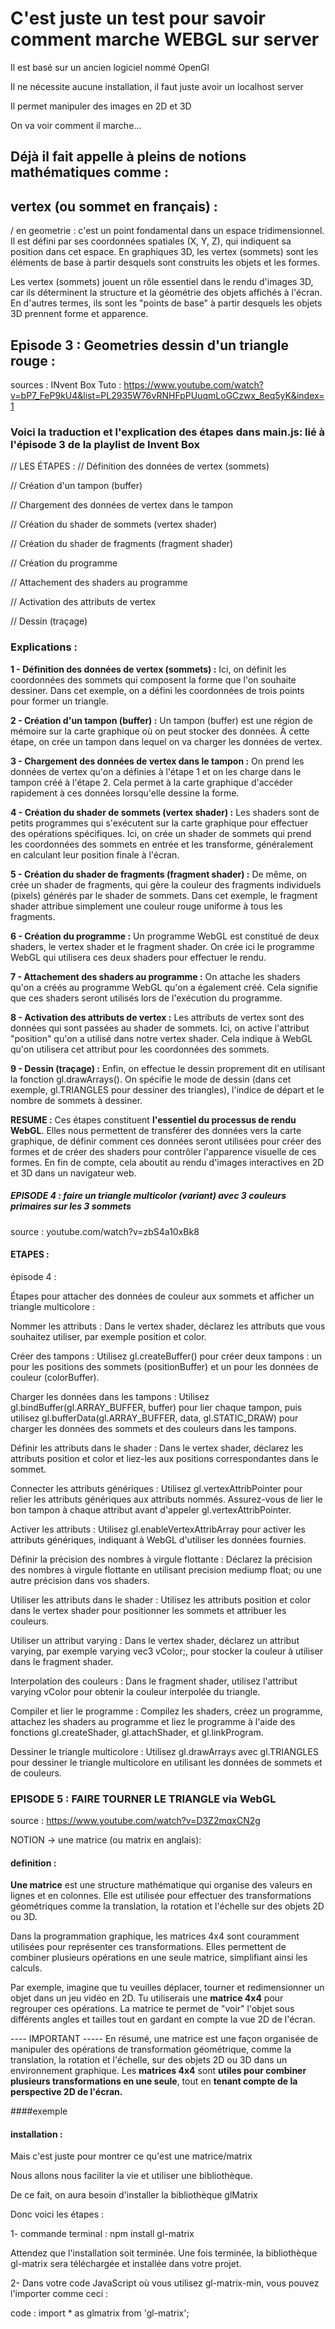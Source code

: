 # C'est juste un test pour savoir comment marche WEBGL sur server 


Il est basé sur un ancien logiciel nommé OpenGl 


Il ne nécessite aucune installation, il faut juste avoir un localhost server 


Il permet manipuler des images en 2D et 3D 

On va voir comment il marche...


 ## Déjà il fait appelle à pleins de notions mathématiques comme : 

## vertex (ou sommet en français) :

/ en geometrie : c'est un point fondamental dans un espace tridimensionnel. Il est défini par ses coordonnées spatiales (X, Y, Z), qui indiquent sa position dans cet espace. En graphiques 3D, les vertex (sommets) sont les éléments de base à partir desquels sont construits les objets et les formes. 

Les vertex (sommets) jouent un rôle essentiel dans le rendu d'images 3D, car ils déterminent la structure et la géométrie des objets affichés à l'écran. En d'autres termes, ils sont les "points de base" à partir desquels les objets 3D prennent forme et apparence.


## Episode 3 : Geometries dessin d'un triangle rouge : 
sources : INvent Box Tuto : https://www.youtube.com/watch?v=bP7_FeP9kU4&list=PL2935W76vRNHFpPUuqmLoGCzwx_8eq5yK&index=1

### Voici la traduction et l'explication des étapes dans main.js: lié à l'épisode 3 de la playlist de Invent Box

// LES ÉTAPES :
// Définition des données de vertex (sommets)

// Création d'un tampon (buffer)

// Chargement des données de vertex dans le tampon

// Création du shader de sommets (vertex shader)

// Création du shader de fragments (fragment shader)

// Création du programme

// Attachement des shaders au programme

// Activation des attributs de vertex

// Dessin (traçage)

### Explications : 




**1 - Définition des données de vertex (sommets) :**
Ici, on définit les coordonnées des sommets qui composent la forme que l'on souhaite dessiner. Dans cet exemple, on a défini les coordonnées de trois points pour former un triangle.

**2 - Création d'un tampon (buffer) :**
Un tampon (buffer) est une région de mémoire sur la carte graphique où on peut stocker des données. À cette étape, on crée un tampon dans lequel on va charger les données de vertex.

**3 - Chargement des données de vertex dans le tampon :**
On prend les données de vertex qu'on a définies à l'étape 1 et on les charge dans le tampon créé à l'étape 2. Cela permet à la carte graphique d'accéder rapidement à ces données lorsqu'elle dessine la forme.

**4 - Création du shader de sommets (vertex shader) :**
Les shaders sont de petits programmes qui s'exécutent sur la carte graphique pour effectuer des opérations spécifiques. Ici, on crée un shader de sommets qui prend les coordonnées des sommets en entrée et les transforme, généralement en calculant leur position finale à l'écran.

**5 - Création du shader de fragments (fragment shader) :**
De même, on crée un shader de fragments, qui gère la couleur des fragments individuels (pixels) générés par le shader de sommets. Dans cet exemple, le fragment shader attribue simplement une couleur rouge uniforme à tous les fragments.

**6 - Création du programme :**
Un programme WebGL est constitué de deux shaders, le vertex shader et le fragment shader. On crée ici le programme WebGL qui utilisera ces deux shaders pour effectuer le rendu.

**7 - Attachement des shaders au programme :**
On attache les shaders qu'on a créés au programme WebGL qu'on a également créé. Cela signifie que ces shaders seront utilisés lors de l'exécution du programme.

**8 - Activation des attributs de vertex :**
Les attributs de vertex sont des données qui sont passées au shader de sommets. Ici, on active l'attribut "position" qu'on a utilisé dans notre vertex shader. Cela indique à WebGL qu'on utilisera cet attribut pour les coordonnées des sommets.

**9 - Dessin (traçage) :**
Enfin, on effectue le dessin proprement dit en utilisant la fonction gl.drawArrays(). On spécifie le mode de dessin (dans cet exemple, gl.TRIANGLES pour dessiner des triangles), l'indice de départ et le nombre de sommets à dessiner.

**RESUME :** Ces étapes constituent **l'essentiel du processus de rendu WebGL**. Elles nous permettent de transférer des données vers la carte graphique, de définir comment ces données seront utilisées pour créer des formes et de créer des shaders pour contrôler l'apparence visuelle de ces formes. En fin de compte, cela aboutit au rendu d'images interactives en 2D et 3D dans un navigateur web.




##### EPISODE 4 : faire un triangle multicolor (variant) avec 3 couleurs primaires sur les 3 sommets 

source : youtube.com/watch?v=zbS4a10xBk8


#### ETAPES : 

épisode 4 :

Étapes pour attacher des données de couleur aux sommets et afficher un triangle multicolore :

Nommer les attributs : Dans le vertex shader, déclarez les attributs que vous souhaitez utiliser, par exemple position et color.

Créer des tampons : Utilisez gl.createBuffer() pour créer deux tampons : un pour les positions des sommets (positionBuffer) et un pour les données de couleur (colorBuffer).

Charger les données dans les tampons : Utilisez gl.bindBuffer(gl.ARRAY_BUFFER, buffer) pour lier chaque tampon, puis utilisez gl.bufferData(gl.ARRAY_BUFFER, data, gl.STATIC_DRAW) pour charger les données des sommets et des couleurs dans les tampons.

Définir les attributs dans le shader : Dans le vertex shader, déclarez les attributs position et color et liez-les aux positions correspondantes dans le sommet.

Connecter les attributs génériques : Utilisez gl.vertexAttribPointer pour relier les attributs génériques aux attributs nommés. Assurez-vous de lier le bon tampon à chaque attribut avant d'appeler gl.vertexAttribPointer.

Activer les attributs : Utilisez gl.enableVertexAttribArray pour activer les attributs génériques, indiquant à WebGL d'utiliser les données fournies.

Définir la précision des nombres à virgule flottante : Déclarez la précision des nombres à virgule flottante en utilisant precision mediump float; ou une autre précision dans vos shaders.

Utiliser les attributs dans le shader : Utilisez les attributs position et color dans le vertex shader pour positionner les sommets et attribuer les couleurs.

Utiliser un attribut varying : Dans le vertex shader, déclarez un attribut varying, par exemple varying vec3 vColor;, pour stocker la couleur à utiliser dans le fragment shader.

Interpolation des couleurs : Dans le fragment shader, utilisez l'attribut varying vColor pour obtenir la couleur interpolée du triangle.

Compiler et lier le programme : Compilez les shaders, créez un programme, attachez les shaders au programme et liez le programme à l'aide des fonctions gl.createShader, gl.attachShader, et gl.linkProgram.

Dessiner le triangle multicolore : Utilisez gl.drawArrays avec gl.TRIANGLES pour dessiner le triangle multicolore en utilisant les données de sommets et de couleurs.

### EPISODE 5 : FAIRE TOURNER LE TRIANGLE via WebGL 

source : https://www.youtube.com/watch?v=D3Z2mqxCN2g

NOTION -> une matrice (ou matrix en anglais):

#### definition : 


**Une matrice** est une structure mathématique qui organise des valeurs en lignes et en colonnes. Elle est utilisée pour effectuer des transformations géométriques comme la translation, la rotation et l'échelle sur des objets 2D ou 3D.

Dans la programmation graphique, les matrices 4x4 sont couramment utilisées pour représenter ces transformations. Elles permettent de combiner plusieurs opérations en une seule matrice, simplifiant ainsi les calculs.

Par exemple, imagine que tu veuilles déplacer, tourner et redimensionner un objet dans un jeu vidéo en 2D. Tu utiliserais une **matrice 4x4** pour regrouper ces opérations. La matrice te permet de "voir" l'objet sous différents angles et tailles tout en gardant en compte la vue 2D de l'écran.


---- IMPORTANT -----
En résumé, une matrice est une façon organisée de manipuler des opérations de transformation géométrique, comme la translation, la rotation et l'échelle, sur des objets 2D ou 3D dans un environnement graphique. Les **matrices 4x4** sont **utiles pour combiner plusieurs transformations en une seule**, tout en **tenant compte de la perspective 2D de l'écran.**


####exemple 
<!-- // ci-dessous un exemple de matrix ( matrice)
const matrix = [

    1, 0, 0, 0,
    0, 1, 0, 0,
    0, 0, 1, 0,
    x, y, z, 1 // les coordonnées x, y et z peuvent être remplacés par un multiplicateur pour la ligne de cci- après : 

];

// matrix $[2, 3, 4, 1]; // les chiffres qui remplaceront x y et z (ligne 133) vont être les multiplicateurs de ceux dans le tableaux ligne 137. -->

#### installation : 

Mais c'est juste pour montrer ce qu'est une matrice/matrix

Nous allons nous faciliter la vie et utiliser une bibliothèque.


De ce fait, on aura besoin d'installer la bibliothèque glMatrix 

Donc voici les étapes :

1- commande terminal : npm install gl-matrix

 Attendez que l'installation soit terminée. Une fois terminée, la bibliothèque gl-matrix sera téléchargée et installée dans votre projet.

2- Dans votre code JavaScript où vous utilisez gl-matrix-min, vous pouvez l'importer comme ceci :

code : import * as glmatrix from 'gl-matrix';
